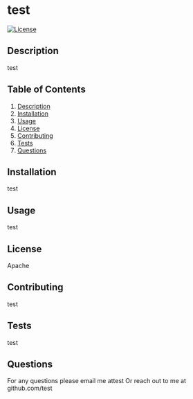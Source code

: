# test
  [![License](https://img.shields.io/badge/License-Apache_2.0-blue.svg)](https://opensource.org/licenses/Apache-2.0)
  
## Description

test
## Table of Contents
1. [Description](#description)
2. [Installation](#installation)
3. [Usage](#usage)
4. [License](#license)
5. [Contributing](#contributing)
6. [Tests](#tests)
7. [Questions](#questions)

## Installation
test

## Usage
test

## License
Apache

## Contributing
test

## Tests
test

## Questions
For any questions please email me attest
Or reach out to me at github.com/test

